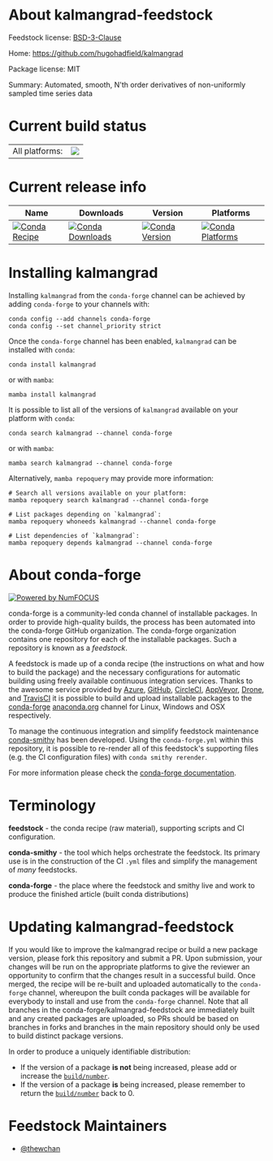 About kalmangrad-feedstock
==========================

Feedstock license: [BSD-3-Clause](https://github.com/conda-forge/kalmangrad-feedstock/blob/main/LICENSE.txt)

Home: https://github.com/hugohadfield/kalmangrad

Package license: MIT

Summary: Automated, smooth, N'th order derivatives of non-uniformly sampled time series data

Current build status
====================


<table><tr><td>All platforms:</td>
    <td>
      <a href="https://dev.azure.com/conda-forge/feedstock-builds/_build/latest?definitionId=23990&branchName=main">
        <img src="https://dev.azure.com/conda-forge/feedstock-builds/_apis/build/status/kalmangrad-feedstock?branchName=main">
      </a>
    </td>
  </tr>
</table>

Current release info
====================

| Name | Downloads | Version | Platforms |
| --- | --- | --- | --- |
| [![Conda Recipe](https://img.shields.io/badge/recipe-kalmangrad-green.svg)](https://anaconda.org/conda-forge/kalmangrad) | [![Conda Downloads](https://img.shields.io/conda/dn/conda-forge/kalmangrad.svg)](https://anaconda.org/conda-forge/kalmangrad) | [![Conda Version](https://img.shields.io/conda/vn/conda-forge/kalmangrad.svg)](https://anaconda.org/conda-forge/kalmangrad) | [![Conda Platforms](https://img.shields.io/conda/pn/conda-forge/kalmangrad.svg)](https://anaconda.org/conda-forge/kalmangrad) |

Installing kalmangrad
=====================

Installing `kalmangrad` from the `conda-forge` channel can be achieved by adding `conda-forge` to your channels with:

```
conda config --add channels conda-forge
conda config --set channel_priority strict
```

Once the `conda-forge` channel has been enabled, `kalmangrad` can be installed with `conda`:

```
conda install kalmangrad
```

or with `mamba`:

```
mamba install kalmangrad
```

It is possible to list all of the versions of `kalmangrad` available on your platform with `conda`:

```
conda search kalmangrad --channel conda-forge
```

or with `mamba`:

```
mamba search kalmangrad --channel conda-forge
```

Alternatively, `mamba repoquery` may provide more information:

```
# Search all versions available on your platform:
mamba repoquery search kalmangrad --channel conda-forge

# List packages depending on `kalmangrad`:
mamba repoquery whoneeds kalmangrad --channel conda-forge

# List dependencies of `kalmangrad`:
mamba repoquery depends kalmangrad --channel conda-forge
```


About conda-forge
=================

[![Powered by
NumFOCUS](https://img.shields.io/badge/powered%20by-NumFOCUS-orange.svg?style=flat&colorA=E1523D&colorB=007D8A)](https://numfocus.org)

conda-forge is a community-led conda channel of installable packages.
In order to provide high-quality builds, the process has been automated into the
conda-forge GitHub organization. The conda-forge organization contains one repository
for each of the installable packages. Such a repository is known as a *feedstock*.

A feedstock is made up of a conda recipe (the instructions on what and how to build
the package) and the necessary configurations for automatic building using freely
available continuous integration services. Thanks to the awesome service provided by
[Azure](https://azure.microsoft.com/en-us/services/devops/), [GitHub](https://github.com/),
[CircleCI](https://circleci.com/), [AppVeyor](https://www.appveyor.com/),
[Drone](https://cloud.drone.io/welcome), and [TravisCI](https://travis-ci.com/)
it is possible to build and upload installable packages to the
[conda-forge](https://anaconda.org/conda-forge) [anaconda.org](https://anaconda.org/)
channel for Linux, Windows and OSX respectively.

To manage the continuous integration and simplify feedstock maintenance
[conda-smithy](https://github.com/conda-forge/conda-smithy) has been developed.
Using the ``conda-forge.yml`` within this repository, it is possible to re-render all of
this feedstock's supporting files (e.g. the CI configuration files) with ``conda smithy rerender``.

For more information please check the [conda-forge documentation](https://conda-forge.org/docs/).

Terminology
===========

**feedstock** - the conda recipe (raw material), supporting scripts and CI configuration.

**conda-smithy** - the tool which helps orchestrate the feedstock.
                   Its primary use is in the construction of the CI ``.yml`` files
                   and simplify the management of *many* feedstocks.

**conda-forge** - the place where the feedstock and smithy live and work to
                  produce the finished article (built conda distributions)


Updating kalmangrad-feedstock
=============================

If you would like to improve the kalmangrad recipe or build a new
package version, please fork this repository and submit a PR. Upon submission,
your changes will be run on the appropriate platforms to give the reviewer an
opportunity to confirm that the changes result in a successful build. Once
merged, the recipe will be re-built and uploaded automatically to the
`conda-forge` channel, whereupon the built conda packages will be available for
everybody to install and use from the `conda-forge` channel.
Note that all branches in the conda-forge/kalmangrad-feedstock are
immediately built and any created packages are uploaded, so PRs should be based
on branches in forks and branches in the main repository should only be used to
build distinct package versions.

In order to produce a uniquely identifiable distribution:
 * If the version of a package **is not** being increased, please add or increase
   the [``build/number``](https://docs.conda.io/projects/conda-build/en/latest/resources/define-metadata.html#build-number-and-string).
 * If the version of a package **is** being increased, please remember to return
   the [``build/number``](https://docs.conda.io/projects/conda-build/en/latest/resources/define-metadata.html#build-number-and-string)
   back to 0.

Feedstock Maintainers
=====================

* [@thewchan](https://github.com/thewchan/)

